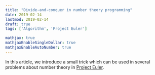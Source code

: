 ```yaml
---
title: "Divide-and-conquer in number theory programming"
date: 2019-02-14
lastmod: 2019-02-14
draft: true
tags: ['Algorithm', 'Project Euler']

mathjax: true
mathjaxEnableSingleDollar: true
mathjaxEnableAutoNumber: true
---
```

In this article, we introduce a small trick which can be used in several problems about number theory in [Project Euler](https://projecteuler.net).

<!--more-->
##

